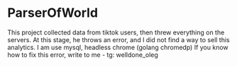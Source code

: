 # ParserOfWorld
This project collected data from tiktok users, then threw everything on the servers. At this stage, he throws an error, and I did not find a way to sell this analytics.
I am use mysql, headless chrome (golang chromedp)
If you know how to fix this error, write to me - tg: welldone_oleg
